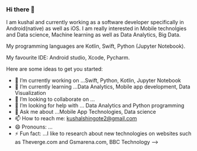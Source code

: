 ### Hi there 👋
I am kushal and currently working as a software developer specifically in Android(native) as well as iOS. I am really interested in Mobile technolgies and Data science, Machine learning as well as Data Analytics, Big Data.

My programming languages are Kotlin, Swift, Python (Jupyter Notebook).


My favourite IDE: Android studio, Xcode, Pycharm.


Here are some ideas to get you started:

- 🔭 I’m currently working on ...Swift, Python, Kotlin, Jupyter Notebook
- 🌱 I’m currently learning ...Data Analytics, Mobile app development, Data Visualization
- 👯 I’m looking to collaborate on ...
- 🤔 I’m looking for help with ... Data Analytics and Python programming
- 💬 Ask me about ...Mobile App Technologies, Data science
- 📫 How to reach me: kushalshingote2@gmail.com
- 😄 Pronouns: ...
- ⚡ Fun fact: ...I like to research about new technologies on websites such as Theverge.com and Gsmarena.com, BBC Technology
-->
